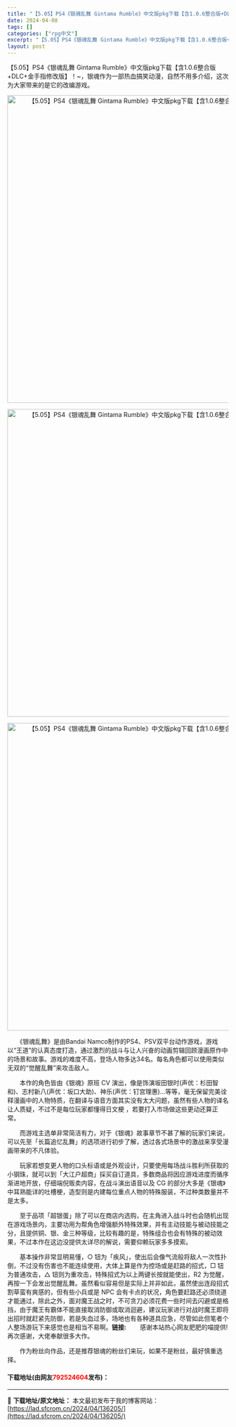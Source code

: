```yaml
---
title: "【5.05】PS4《银魂乱舞 Gintama Rumble》中文版pkg下载【含1.0.6整合版+DLC+金手指修改版】"
date: 2024-04-08
tags: []
categories: ["rpg中文"]
excerpt: "【5.05】PS4《银魂乱舞 Gintama Rumble》中文版pkg下载【含1.0.6整合版+DLC+金手指修改版】！~，银魂作为一部热血搞笑动漫，自然不用多介绍，这次为大家带来的是它的改编游戏。 　　《银魂乱舞》是由Bandai Namco制作的PS4、PSV双平台动作游戏，游戏以&amp;ldquo&hellip;"
layout: post
---
```


 <p>【5.05】PS4《银魂乱舞 Gintama Rumble》中文版pkg下载【含1.0.6整合版+DLC+金手指修改版】！~，银魂作为一部热血搞笑动漫，自然不用多介绍，这次为大家带来的是它的改编游戏。</p> <div> <p align="center"><img align="" border="0" src="https://lad.sfcrom.cn/wp-content/uploads/2024/04/20240408_66136fe363298.webp" width="700" alt="【5.05】PS4《银魂乱舞 Gintama Rumble》中文版pkg下载【含1.0.6整合版+DLC+金手指修改版】" /></p> <p align="center"><img align="" border="0" src="https://lad.sfcrom.cn/wp-content/uploads/2024/04/20240408_66136fe3e3c07.webp" width="700" alt="【5.05】PS4《银魂乱舞 Gintama Rumble》中文版pkg下载【含1.0.6整合版+DLC+金手指修改版】" /></p> <p align="center"><img align="" border="0" src="https://lad.sfcrom.cn/wp-content/uploads/2024/04/20240408_66136fe48a60a.webp" width="700" alt="【5.05】PS4《银魂乱舞 Gintama Rumble》中文版pkg下载【含1.0.6整合版+DLC+金手指修改版】" /></p></div> <p>　　《银魂乱舞》是由Bandai Namco制作的PS4、PSV双平台动作游戏，游戏以&ldquo;王道&rdquo;的认真态度打造，通过激烈的战斗与让人兴奋的动画剪辑回顾漫画原作中的场景和故事。游戏的难度不高，登场人物多达34名。每名角色都可以使用类似无双的&ldquo;觉醒乱舞&rdquo;来攻击敌人。</p> <p>　　本作的角色皆由《银魂》原班 CV 演出，像是饰演坂田银时(声优：杉田智和)、志村新八(声优：坂口大助)、神乐(声优：钉宫理惠)&hellip;等等，毫无保留完美诠释漫画中的人物特质，在翻译与语音方面其实没有太大问题，虽然有些人物的译名让人质疑，不过不是每位玩家都懂得日文梗 ，若要打入市场做这些更动还算正常。</p> <p>　　而游戏主选单非常简洁有力，对于《银魂》故事章节不甚了解的玩家们来说，可以先至「长篇追忆乱舞」的选项进行初步了解，透过各式场景中的激战来享受漫画带来的不凡体验。</p> <p>　　玩家若想变更人物的口头标语或是外观设计，只要使用每场战斗胜利所获取的小钢珠，就可以到「大江户超商」採买自订道具，多数商品将因应游戏进度而循序渐进地开放，仔细端倪贩卖内容，在战斗演出语音以及 CG 的部分大多是《银魂》中耳熟能详的吐槽梗，造型则是内建每位重点人物的特殊服装，不过种类数量并不是太多。</p> <p>　　至于品项「超银蛋」除了可以在商店内选购，在主角进入战斗时也会随机出现在游戏场景内，主要功用为帮角色增强额外特殊效果，并有主动技能与被动技能之分，且提供铜、银、金三种等级，比较有趣的是，特殊组合也会有特殊的被动效果，不过本作在这边没提供太详尽的解说，需要仰赖玩家多多摸索。</p> <p>　　基本操作非常显明易懂，○ 钮为「疾风」，使出后会像气流般将敌人一次性扑倒，不过没有伤害也不能连续使用，大体上算是作为控场或是赶路的招式，□ 钮为普通攻击，△ 钮则为重攻击，特殊招式为以上两键长按就能使出，R2 为觉醒，再按一下会发出觉醒乱舞。虽然看似容易但是实际上并非如此，虽然使出连段招式割草蛮有爽感的，但有些小兵或是 NPC 会有卡点的状况，角色要赶路还必须绕道才能通过，除此之外，面对魔王战之时，不可贪刀必须花费一些时间去闪避或是格挡，由于魔王有霸体不能直接取消防御或取消迴避，建议玩家进行对战时魔王即将出招时就赶紧先防御，若是失血过多，场地也有各种道具应急，尽管如此但笔者个人整场游玩下来感觉也是相当不易啊。<strong>链接: </strong>　　感谢本站热心网友肥肥的喵提供!再次感谢，大佬奉献很多大作。</p> <p>　　作为粉丝向作品，还是推荐银魂的粉丝们来玩，如果不是粉丝，最好慎重选择。</p> <p><h4>下载地址(由网友<font color="red">792524604</font>发布)：</h4></p> 

---
📖 **下载地址/原文地址：** 本文最初发布于我的博客网站：[https://lad.sfcrom.cn/2024/04/136205/](https://lad.sfcrom.cn/2024/04/136205/)
